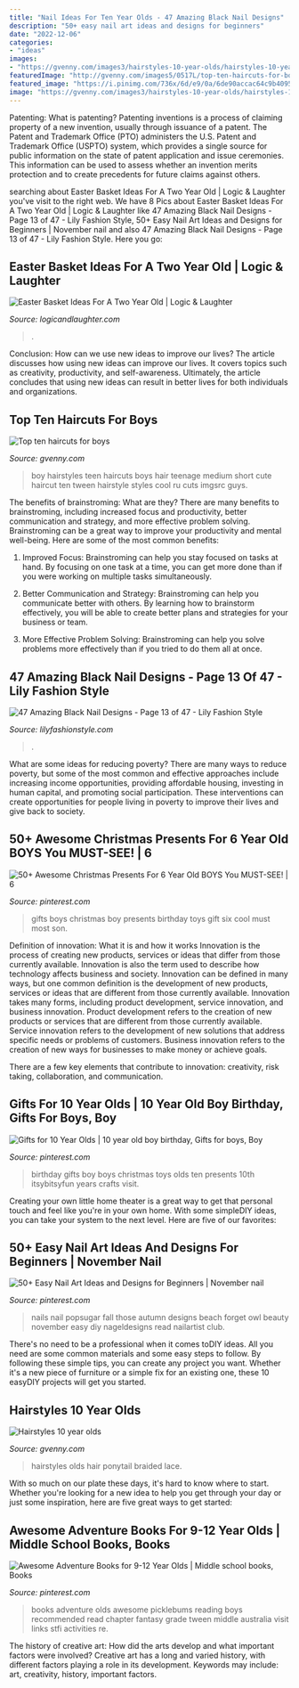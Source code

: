 ```yaml
---
title: "Nail Ideas For Ten Year Olds - 47 Amazing Black Nail Designs"
description: "50+ easy nail art ideas and designs for beginners"
date: "2022-12-06"
categories:
- "ideas"
images:
- "https://gvenny.com/images3/hairstyles-10-year-olds/hairstyles-10-year-olds-33_4.jpg"
featuredImage: "http://gvenny.com/images5/0517L/top-ten-haircuts-for-boys/top-ten-haircuts-for-boys-56_4.jpg"
featured_image: "https://i.pinimg.com/736x/6d/e9/0a/6de90accac64c9b4095919b1137e055d.jpg"
image: "https://gvenny.com/images3/hairstyles-10-year-olds/hairstyles-10-year-olds-33_4.jpg"
---
```



Patenting: What is patenting?
Patenting inventions is a process of claiming property of a new invention, usually through issuance of a patent. The Patent and Trademark Office (PTO) administers the U.S. Patent and Trademark Office (USPTO) system, which provides a single source for public information on the state of patent application and issue ceremonies. This information can be used to assess whether an invention merits protection and to create precedents for future claims against others.

	

		
searching about Easter Basket Ideas For A Two Year Old | Logic &amp; Laughter you've visit to the right web. We have 8 Pics about Easter Basket Ideas For A Two Year Old | Logic &amp; Laughter like 47 Amazing Black Nail Designs - Page 13 of 47 - Lily Fashion Style, 50+ Easy Nail Art Ideas and Designs for Beginners | November nail and also 47 Amazing Black Nail Designs - Page 13 of 47 - Lily Fashion Style. Here you go:
		
    
## Easter Basket Ideas For A Two Year Old | Logic &amp; Laughter

<img loading=lazy src="http://2.bp.blogspot.com/-0YpLGPnGk0s/U1MW_mQIBJI/AAAAAAAAcks/oxN_IhRX-3Y/s1600/DSC_0996-003.JPG" onerror="this.onerror=null;this.src='https://tse1.mm.bing.net/th?id=OIP.ZC5kjoY__ctnG_LL_25IwAHaFK&amp;pid=15.1';" alt="Easter Basket Ideas For A Two Year Old | Logic &amp; Laughter">

_Source: logicandlaughter.com_

>. 

	

Conclusion: How can we use new ideas to improve our lives?
The article discusses how using new ideas can improve our lives. It covers topics such as creativity, productivity, and self-awareness. Ultimately, the article concludes that using new ideas can result in better lives for both individuals and organizations.

    
## Top Ten Haircuts For Boys

<img loading=lazy src="http://gvenny.com/images5/0517L/top-ten-haircuts-for-boys/top-ten-haircuts-for-boys-56_4.jpg" onerror="this.onerror=null;this.src='https://tse4.mm.bing.net/th?id=OIP.6XM7el7PrKa47KuYHzvTHAAAAA&amp;pid=15.1';" alt="Top ten haircuts for boys">

_Source: gvenny.com_

>boy hairstyles teen haircuts boys hair teenage medium short cute haircut ten tween hairstyle styles cool ru cuts imgsrc guys. 

	

The benefits of brainstroming: What are they?
There are many benefits to brainstroming, including increased focus and productivity, better communication and strategy, and more effective problem solving. Brainstroming can be a great way to improve your productivity and mental well-being. Here are some of the most common benefits: 
1. Improved Focus: Brainstroming can help you stay focused on tasks at hand. By focusing on one task at a time, you can get more done than if you were working on multiple tasks simultaneously. 

2. Better Communication and Strategy: Brainstroming can help you communicate better with others. By learning how to brainstorm effectively, you will be able to create better plans and strategies for your business or team. 

3. More Effective Problem Solving: Brainstroming can help you solve problems more effectively than if you tried to do them all at once.

    
## 47 Amazing Black Nail Designs - Page 13 Of 47 - Lily Fashion Style

<img loading=lazy src="https://lilyfashionstyle.com/wp-content/uploads/2020/01/13-9.png" onerror="this.onerror=null;this.src='https://tse2.mm.bing.net/th?id=OIP.2W-3MrAHFAW8M2B8vE2g5AHaLG&amp;pid=15.1';" alt="47 Amazing Black Nail Designs - Page 13 of 47 - Lily Fashion Style">

_Source: lilyfashionstyle.com_

>. 

	

What are some ideas for reducing poverty?
There are many ways to reduce poverty, but some of the most common and effective approaches include increasing income opportunities, providing affordable housing, investing in human capital, and promoting social participation. These interventions can create opportunities for people living in poverty to improve their lives and give back to society.

    
## 50+ Awesome Christmas Presents For 6 Year Old BOYS You MUST-SEE! | 6

<img loading=lazy src="https://i.pinimg.com/736x/6d/e9/0a/6de90accac64c9b4095919b1137e055d.jpg" onerror="this.onerror=null;this.src='https://tse4.mm.bing.net/th?id=OIP.I65Z3qEgIdRt9q8RAWuuKwHaLG&amp;pid=15.1';" alt="50+ Awesome Christmas Presents For 6 Year Old BOYS You MUST-SEE! | 6">

_Source: pinterest.com_

>gifts boys christmas boy presents birthday toys gift six cool must most son. 

	

Definition of innovation: What it is and how it works
Innovation is the process of creating new products, services or ideas that differ from those currently available. Innovation is also the term used to describe how technology affects business and society. Innovation can be defined in many ways, but one common definition is the development of new products, services or ideas that are different from those currently available.
Innovation takes many forms, including product development, service innovation, and business innovation. Product development refers to the creation of new products or services that are different from those currently available. Service innovation refers to the development of new solutions that address specific needs or problems of customers. Business innovation refers to the creation of new ways for businesses to make money or achieve goals.

There are a few key elements that contribute to innovation: creativity, risk taking, collaboration, and communication.

    
## Gifts For 10 Year Olds | 10 Year Old Boy Birthday, Gifts For Boys, Boy

<img loading=lazy src="https://i.pinimg.com/736x/b7/45/4b/b7454bdd340bd11399865db79ab8ceb2--th-birthday-birthday-ideas.jpg" onerror="this.onerror=null;this.src='https://tse2.mm.bing.net/th?id=OIP.lKj6ZxN5n6DAq0MoaZQSNQHaLH&amp;pid=15.1';" alt="Gifts for 10 Year Olds | 10 year old boy birthday, Gifts for boys, Boy">

_Source: pinterest.com_

>birthday gifts boy boys christmas toys olds ten presents 10th itsybitsyfun years crafts visit. 

	

Creating your own little home theater is a great way to get that personal touch and feel like you're in your own home. With some simpleDIY ideas, you can take your system to the next level. Here are five of our favorites: 

    
## 50+ Easy Nail Art Ideas And Designs For Beginners | November Nail

<img loading=lazy src="https://i.pinimg.com/736x/4f/90/ff/4f90ffd65fb6ba6b69f4b714b087f099.jpg" onerror="this.onerror=null;this.src='https://tse3.mm.bing.net/th?id=OIP.ZnbJdSVgnWzJLOX4RBBhtwHaHa&amp;pid=15.1';" alt="50+ Easy Nail Art Ideas and Designs for Beginners | November nail">

_Source: pinterest.com_

>nails nail popsugar fall those autumn designs beach forget owl beauty november easy diy nageldesigns read nailartist club. 

	

There's no need to be a professional when it comes toDIY ideas. All you need are some common materials and some easy steps to follow. By following these simple tips, you can create any project you want. Whether it's a new piece of furniture or a simple fix for an existing one, these 10 easyDIY projects will get you started.

    
## Hairstyles 10 Year Olds

<img loading=lazy src="https://gvenny.com/images3/hairstyles-10-year-olds/hairstyles-10-year-olds-33_4.jpg" onerror="this.onerror=null;this.src='https://tse1.mm.bing.net/th?id=OIP.jml6944K5qhc6XI4LZNbIgAAAA&amp;pid=15.1';" alt="Hairstyles 10 year olds">

_Source: gvenny.com_

>hairstyles olds hair ponytail braided lace. 

	

With so much on our plate these days, it's hard to know where to start. Whether you're looking for a new idea to help you get through your day or just some inspiration, here are five great ways to get started: 

    
## Awesome Adventure Books For 9-12 Year Olds | Middle School Books, Books

<img loading=lazy src="https://i.pinimg.com/736x/3e/8c/17/3e8c1733eef236b869c76ab2a72dc3b0--tween-books-book-challenge.jpg" onerror="this.onerror=null;this.src='https://tse3.mm.bing.net/th?id=OIP.fBDpcqdjFnqfkOJZImjqKQHaKl&amp;pid=15.1';" alt="Awesome Adventure Books for 9-12 Year Olds | Middle school books, Books">

_Source: pinterest.com_

>books adventure olds awesome picklebums reading boys recommended read chapter fantasy grade tween middle australia visit links stfi activities re. 

	

The history of creative art: How did the arts develop and what important factors were involved?
Creative art has a long and varied history, with different factors playing a role in its development. Keywords may include: art, creativity, history, important factors.

